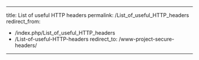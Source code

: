 ---

title: List of useful HTTP headers
permalink: /List_of_useful_HTTP_headers
redirect_from:
  - /index.php/List_of_useful_HTTP_headers
  - /List-of-useful-HTTP-headers
redirect_to: /www-project-secure-headers/

---